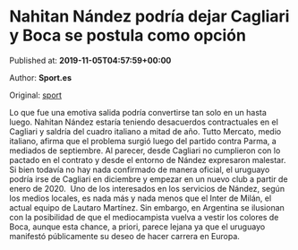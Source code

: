
# Nahitan Nández podría dejar Cagliari y Boca se postula como opción

Published at: **2019-11-05T04:57:59+00:00**

Author: **Sport.es**

Original: [sport](https://www.sport.es/es/noticias/futbol-america/boca-juniors-nahitan-nandez-podria-regresar-por-problemas-cagliari-7714792)

Lo que fue una emotiva salida podría convertirse tan solo en un hasta luego. Nahitan Nández estaría teniendo desacuerdos contractuales en el Cagliari y saldría del cuadro italiano a mitad de año. Tutto Mercato, medio italiano, afirma que el problema surgió luego del partido contra Parma, a mediados de septiembre. Al parecer, desde Cagliari no cumplieron con lo pactado en el contrato y desde el entorno de Nández expresaron malestar.
Si bien todavía no hay nada confirmado de manera oficial, el uruguayo podría irse de Cagliari en diciembre y empezar en un nuevo club a partir de enero de 2020. 
Uno de los interesados en los servicios de Nández, según los medios locales, es nada más y nada menos que el Inter de Milán, el actual equipo de Lautaro Martínez.
Sin embargo, en Argentina se ilusionan con la posibilidad de que el mediocampista vuelva a vestir los colores de Boca, aunque esta chance, a priori, parece lejana ya que el uruguayo manifestó públicamente su deseo de hacer carrera en Europa.
